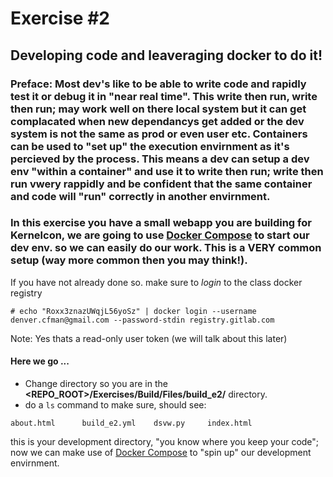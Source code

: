 # Exercise #2

## Developing code and leaveraging docker to do it!

### Preface: Most dev's like to be able to write code and rapidly test it or debug it in "near real time". This write then run, write then run; may work well on there local system but it can get complacated when new dependancys get added or the dev system is not the same as prod or even user etc. Containers can be used to "set up" the execution envirnment as it's percieved by the process. This means a dev can setup a dev env "within a container" and use it to write then run; write then run vwery rappidly and be confident that the same container and code will "run" correctly in another envirnment.
### In this exercise you have a small webapp you are building for Kernelcon, we are going to use [Docker Compose](https://docs.docker.com/compose/compose-file/) to start our dev env. so we can easily do our work. This is a VERY common setup (way more common then you may think!).

If you have not already done so. make sure to _login_ to the class docker registry
```
# echo "Roxx3znazUWqjL56yoSz" | docker login --username denver.cfman@gmail.com --password-stdin registry.gitlab.com
```
Note: Yes thats a read-only user token (we will talk about this later)

#### Here we go ...

- Change directory so you are in the __<REPO_ROOT>/Exercises/Build/Files/build_e2/__ directory.
- do a ```ls``` command to make sure, should see:
```
about.html      build_e2.yml    dsvw.py     index.html
```
this is your development directory, "you know where you keep your code"; now we can make use of [Docker Compose](https://docs.docker.com/compose/compose-file/) to "spin up" our development envirnment.